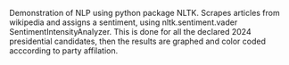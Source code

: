 Demonstration of NLP using python package NLTK. Scrapes articles from wikipedia and assigns a sentiment, using  nltk.sentiment.vader SentimentIntensityAnalyzer. This is done for all the declared 2024 presidential candidates, then the results are graphed and color coded acccording to party affilation. 
